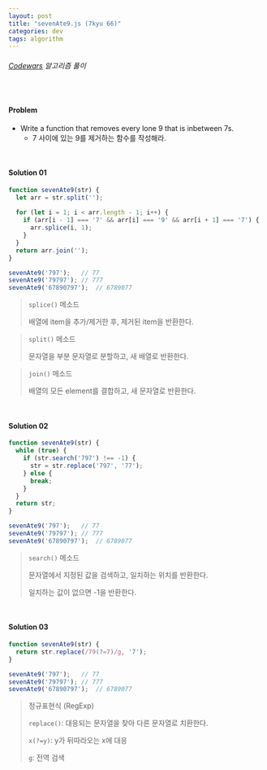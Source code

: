 ```yaml
---
layout: post
title: "sevenAte9.js (7kyu 66)"
categories: dev
tags: algorithm
---
```


###### [Codewars](https://www.codewars.com) 알고리즘 풀이

<br>

#### Problem

- Write a function that removes every lone 9 that is inbetween 7s.
  - 7 사이에 있는 9를 제거하는 함수를 작성해라.

<br>

#### Solution 01

```js
function sevenAte9(str) {
  let arr = str.split('');
  
  for (let i = 1; i < arr.length - 1; i++) {
    if (arr[i - 1] === '7' && arr[i] === '9' && arr[i + 1] === '7') {
      arr.splice(i, 1);
    }
  }
  return arr.join('');
}

sevenAte9('797');	// 77
sevenAte9('79797');	// 777
sevenAte9('67890797');	// 6789077
```

> `splice()` 메소드
>
> 배열에 item을 추가/제거한 후, 제거된 item을 반환한다.

> `split()` 메소드
>
> 문자열을 부분 문자열로 분할하고, 새 배열로 반환한다.

> `join()` 메소드
>
> 배열의 모든 element를 결합하고, 새 문자열로 반환한다.

<br>

#### Solution 02

```js
function sevenAte9(str) {
  while (true) {
    if (str.search('797') !== -1) {
      str = str.replace('797', '77');
    } else {
      break;
    }
  }
  return str;
}

sevenAte9('797');	// 77
sevenAte9('79797');	// 777
sevenAte9('67890797');	// 6789077
```

> `search()` 메소드
>
> 문자열에서 지정된 값을 검색하고, 일치하는 위치를 반환한다.
>
> 일치하는 값이 없으면 -1을 반환한다.

<br>

#### Solution 03

```js
function sevenAte9(str) {
  return str.replace(/79(?=7)/g, '7');
}

sevenAte9('797');	// 77
sevenAte9('79797');	// 777
sevenAte9('67890797');	// 6789077
```

> 정규표현식 (RegExp)
>
> `replace()`: 대응되는 문자열을 찾아 다른 문자열로 치환한다.
>
> `x(?=y)`: y가 뒤따라오는 x에 대응
>
> `g`: 전역 검색

<br>